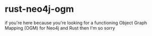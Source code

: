 # rust-neo4j-ogm

if you're here because you're looking for a functioning Object Graph Mapping (OGM) for Neo4j and Rust
then I'm so sorry
